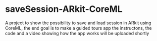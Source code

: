 # saveSession-ARkit-CoreML
A project to show the possibility to save and load session in ARkit using CoreML, the end goal is to make a guided tours app
the instructons, the code and a video showing how the app works will be uploaded shortly
